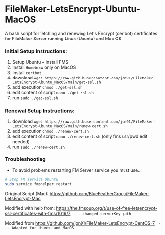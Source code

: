 # FileMaker-LetsEncrypt-Ubuntu-MacOS
A bash script for fetching and renewing Let's Encrypt (certbot) certificates for FileMaker Server running Linux (Ubuntu) and Mac OS


### Initial Setup Instructions:
1. Setup Ubuntu + install FMS
2. Install `Homebrew` only on MacOS
3. Install `certbot`
4. download `wget https://raw.githubusercontent.com/jon91/FileMaker-LetsEncrypt-Ubuntu_MacOS/main/get-ssl.sh`
5. add execution `chmod ./get-ssl.sh`
6. edit content of script `nano ./get-ssl.sh`
7. run `sudo ./get-ssl.sh`


### Renewal Setup Instructions:
1. download `wget https://raw.githubusercontent.com/jon91/FileMaker-LetsEncrypt-Ubuntu_MacOS/main/renew-cert.sh`
2. add execution `chmod ./renew-cert.sh`
3. edit content of script `nano ./renew-cert.sh` (only fms usr/pwd edit needed)
4. run `sudo ./renew-cert.sh`


### Troubleshooting
+ To avoid problems restarting FM Server service you must use...
```bash
# Stop FM service Ubuntu
sudo service fmshelper restart
```


Original Script (Mac): https://github.com/BlueFeatherGroup/FileMaker-LetsEncrypt-Mac

Modified with help from: https://the.fmsoup.org/t/use-of-free-letsencrypt-ssl-certificates-with-fms/1019/7
` --- changed serverKey path`

Modified from https://github.com/jon91/FileMaker-LetsEncrypt-CentOS-7
` --- Adapted for Ubuntu and MacOS`
